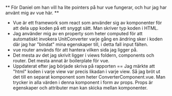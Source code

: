 ** För Daniel om han vill ha lite pointers på hur vue fungerar, och hur jag har använt mig av vue här. **
 - Vue är ett framework som react som använder sig av komponenter för att dela upp koden på ett snyggt sätt. Man skriver typ koden i HTML.
 - Jag använder mig av en property som heter computed för att automatiskt invokera UnitConverter varje gång en ändring sker i koden där jag har "bindat" mina egenskaper till, i detta fall input fälten.
 - vue router används för att hantera vilken sida jag ligger på.
 - Det mesta av det jag skrivit ligger i views foldern, components och router. Det mesta annat är boilerplate för vue.
 - Uppdaterat efter jag började skriva på rapporten == Jag märkte att "html" koden i varje view var precis likadan i varje view. Så jag bröt ut det till en separat komponent som heter ConverterComponent.vue. Man trycker in alla värden i denna komponent i form av props. Props är egenskaper och attributer man kan skicka mellan komponenter.